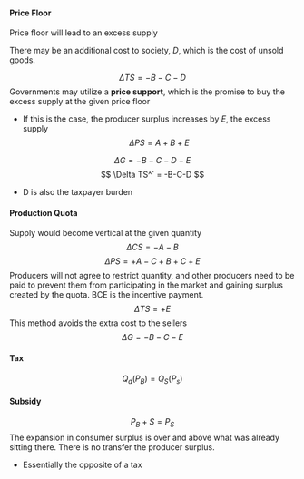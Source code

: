 #### Price Floor
Price floor will lead to an excess supply

There may be an additional cost to society, $D$, which is the cost of unsold goods.

$$
\Delta TS=-B-C-D
$$
Governments may utilize a **price support**, which is the promise to buy the excess supply at the given price floor

- If this is the case, the producer surplus increases by $E$, the excess supply
$$
\Delta PS=A+B+E
$$

$$
\Delta G = -B-C-D-E
$$
$$
\Delta TS^` = -B-C-D
$$
- D is also the taxpayer burden

#### Production Quota
Supply would become vertical at the given quantity
$$
\Delta CS = -A-B
$$
$$
\Delta PS = +A-C+B+C+E
$$
Producers will not agree to restrict quantity, and other producers need to be paid to prevent them from participating in the market and gaining surplus created by the quota. BCE is the incentive payment.
$$
\Delta TS = +E
$$
This method avoids the extra cost to the sellers
$$
\Delta G = -B-C-E
$$
#### Tax
$$
Q_{d}(P_{B})=Q_{S}(P_{s})
$$

#### Subsidy
$$
P_{B}+S=P_{S}
$$
The expansion in consumer surplus is over and above what was already sitting there. There is no transfer the producer surplus.
- Essentially the opposite of a tax


